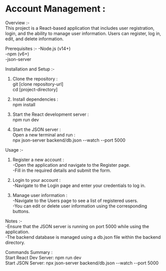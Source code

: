 # Account Management :


Overview :-  <br>
This project is a React-based application that includes user registration, login, and the ability to manage user information. Users can register, log in, edit, and delete information.

Prerequisites :-
-Node.js (v14+)  <br>
-npm (v6+)      <br>
-json-server   <br>
 
Installation and Setup :-  <br>

1. Clone the repository :  <br>
 git [clone repository-url]  <br>
 cd [project-directory]

2. Install dependencies : <br>
 npm install  <br>
 
3. Start the React development server : <br>
 npm run dev <br>

4. Start the JSON server :  <br>
Open a new terminal and run :  <br>
npx json-server backend/db.json --watch --port 5000  <br>

Usage :- <br>

1. Register a new account :  <br>
-Open the application and navigate to the Register page.  <br>
-Fill in the required details and submit the form.  <br>

3. Login to your account :  <br>
-Navigate to the Login page and enter your credentials to log in. <br>

3. Manage user information : <br>
-Navigate to the Users page to see a list of registered users. <br>
-You can edit or delete user information using the corresponding buttons. <br>


Notes :-  <br> 
-Ensure that the JSON server is running on port 5000 while using the application.  <br>
-The backend database is managed using a db.json file within the backend directory. <br>

Commands Summary : <br>
 Start React Dev Server: npm run dev <br>
 Start JSON Server: npx json-server backend/db.json --watch --port 5000
